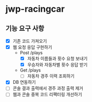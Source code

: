 # jwp-racingcar


## 기능 요구 사항

- [x] 기존 코드 가져오기
- [x] 웹 요청 응답 구현하기
  - Post /plays
    - [x] 자동차 이름들과 횟수 요청 보내기
    - [x] 우승자와 자동차별 횟수 응답 받기
  - Get /plays
    - [ ] 자동차 경주 이력 조회하기
- [x] DB 연동하기
- [ ] 콘솔 결과 출력에서 경주 과정 출력 제거
- [ ] 웹과 콘솔 중복 코드 리팩터링 개선하기